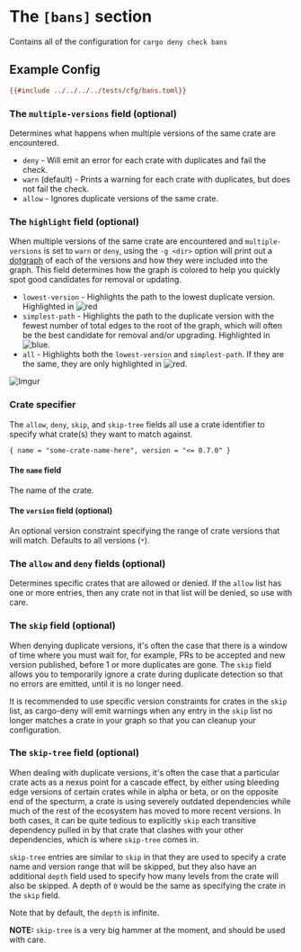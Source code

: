 # The `[bans]` section

Contains all of the configuration for `cargo deny check bans`

## Example Config

```ini
{{#include ../../../../tests/cfg/bans.toml}}
```

### The `multiple-versions` field (optional)

Determines what happens when multiple versions of the same crate are
encountered.

* `deny` - Will emit an error for each crate with duplicates and fail the check.
* `warn` (default) - Prints a warning for each crate with duplicates, but does 
not fail the check.
* `allow` - Ignores duplicate versions of the same crate.

### The `highlight` field (optional)

When multiple versions of the same crate are encountered and `multiple-versions`
is set to `warn` or `deny`, using the `-g <dir>` option will print out a 
[dotgraph](https://www.graphviz.org/) of each of the versions and how they were 
included into the graph. This field determines how the graph is colored to help 
you quickly spot good candidates for removal or updating.

* `lowest-version` - Highlights the path to the lowest duplicate version. 
Highlighted in ![red](https://placehold.it/15/ff0000/000000?text=+)
* `simplest-path` - Highlights the path to the duplicate version with the 
fewest number of total edges to the root of the graph, which will often be the 
best candidate for removal and/or upgrading. Highlighted in 
![blue](https://placehold.it/15/0000FF/000000?text=+).
* `all` - Highlights both the `lowest-version` and `simplest-path`. If they are 
the same, they are only highlighted in 
![red](https://placehold.it/15/ff0000/000000?text=+).

![Imgur](https://i.imgur.com/xtarzeU.png)

### Crate specifier

The `allow`, `deny`, `skip`, and `skip-tree` fields all use a crate identifier 
to specify what crate(s) they want to match against.

`{ name = "some-crate-name-here", version = "<= 0.7.0" }`

#### The `name` field

The name of the crate.

#### The `version` field (optional)

An optional version constraint specifying the range of crate versions that will 
match. Defaults to all versions (`*`).

### The `allow` and `deny` fields (optional)

Determines specific crates that are allowed or denied. If the `allow` list has 
one or more entries, then any crate not in that list will be denied, so use with
care.

### The `skip` field (optional)

When denying duplicate versions, it's often the case that there is a window of
time where you must wait for, for example, PRs to be accepted and new version
published, before 1 or more duplicates are gone. The `skip` field allows you to
temporarily ignore a crate during duplicate detection so that no errors are 
emitted, until it is no longer need.

It is recommended to use specific version constraints for crates in the `skip`
list, as cargo-deny will emit warnings when any entry in the `skip` list no
longer matches a crate in your graph so that you can cleanup your configuration.

### The `skip-tree` field (optional)

When dealing with duplicate versions, it's often the case that a particular 
crate acts as a nexus point for a cascade effect, by either using bleeding edge 
versions of certain crates while in alpha or beta, or on the opposite end of
the specturm, a crate is using severely outdated dependencies while much of the 
rest of the ecosystem has moved to more recent versions. In both cases, it can 
be quite tedious to explicitly `skip` each transitive dependency pulled in by 
that crate that clashes with your other dependencies, which is where `skip-tree`
comes in.

`skip-tree` entries are similar to `skip` in that they are used to specify a 
crate name and version range that will be skipped, but they also have an 
additional `depth` field used to specify how many levels from the crate will
also be skipped. A depth of `0` would be the same as specifying the crate in
the `skip` field.

Note that by default, the `depth` is infinite.

**NOTE:** `skip-tree` is a very big hammer at the moment, and should be used 
with care.
